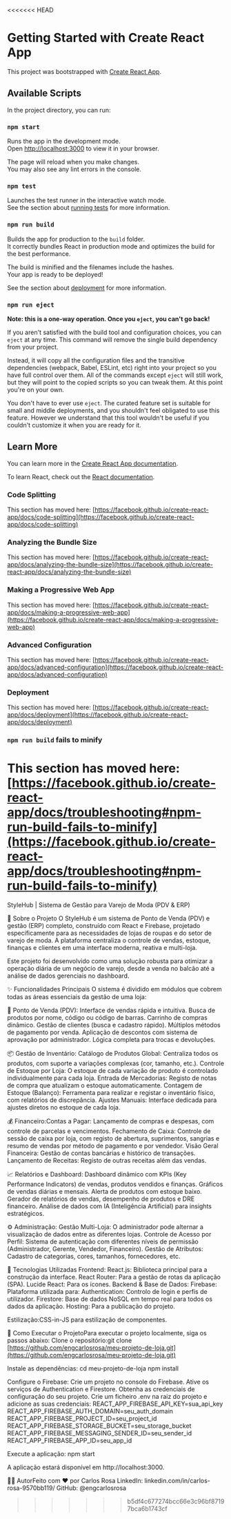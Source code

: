 <<<<<<< HEAD
# Getting Started with Create React App

This project was bootstrapped with [Create React App](https://github.com/facebook/create-react-app).

## Available Scripts

In the project directory, you can run:

### `npm start`

Runs the app in the development mode.\
Open [http://localhost:3000](http://localhost:3000) to view it in your browser.

The page will reload when you make changes.\
You may also see any lint errors in the console.

### `npm test`

Launches the test runner in the interactive watch mode.\
See the section about [running tests](https://facebook.github.io/create-react-app/docs/running-tests) for more information.

### `npm run build`

Builds the app for production to the `build` folder.\
It correctly bundles React in production mode and optimizes the build for the best performance.

The build is minified and the filenames include the hashes.\
Your app is ready to be deployed!

See the section about [deployment](https://facebook.github.io/create-react-app/docs/deployment) for more information.

### `npm run eject`

**Note: this is a one-way operation. Once you `eject`, you can't go back!**

If you aren't satisfied with the build tool and configuration choices, you can `eject` at any time. This command will remove the single build dependency from your project.

Instead, it will copy all the configuration files and the transitive dependencies (webpack, Babel, ESLint, etc) right into your project so you have full control over them. All of the commands except `eject` will still work, but they will point to the copied scripts so you can tweak them. At this point you're on your own.

You don't have to ever use `eject`. The curated feature set is suitable for small and middle deployments, and you shouldn't feel obligated to use this feature. However we understand that this tool wouldn't be useful if you couldn't customize it when you are ready for it.

## Learn More

You can learn more in the [Create React App documentation](https://facebook.github.io/create-react-app/docs/getting-started).

To learn React, check out the [React documentation](https://reactjs.org/).

### Code Splitting

This section has moved here: [https://facebook.github.io/create-react-app/docs/code-splitting](https://facebook.github.io/create-react-app/docs/code-splitting)

### Analyzing the Bundle Size

This section has moved here: [https://facebook.github.io/create-react-app/docs/analyzing-the-bundle-size](https://facebook.github.io/create-react-app/docs/analyzing-the-bundle-size)

### Making a Progressive Web App

This section has moved here: [https://facebook.github.io/create-react-app/docs/making-a-progressive-web-app](https://facebook.github.io/create-react-app/docs/making-a-progressive-web-app)

### Advanced Configuration

This section has moved here: [https://facebook.github.io/create-react-app/docs/advanced-configuration](https://facebook.github.io/create-react-app/docs/advanced-configuration)

### Deployment

This section has moved here: [https://facebook.github.io/create-react-app/docs/deployment](https://facebook.github.io/create-react-app/docs/deployment)

### `npm run build` fails to minify

This section has moved here: [https://facebook.github.io/create-react-app/docs/troubleshooting#npm-run-build-fails-to-minify](https://facebook.github.io/create-react-app/docs/troubleshooting#npm-run-build-fails-to-minify)
=======
StyleHub | Sistema de Gestão para Varejo de Moda (PDV & ERP)

📖 Sobre o Projeto
O StyleHub é um sistema de Ponto de Venda (PDV) e gestão (ERP) completo, construído com React e Firebase, projetado especificamente para as necessidades de lojas de roupas e do setor de varejo de moda. A plataforma centraliza o controle de vendas, estoque, finanças e clientes em uma interface moderna, reativa e multi-loja.

Este projeto foi desenvolvido como uma solução robusta para otimizar a operação diária de um negócio de varejo, desde a venda no balcão até a análise de dados gerenciais no dashboard.

✨ Funcionalidades Principais
O sistema é dividido em módulos que cobrem todas as áreas essenciais da gestão de uma loja:

🛒 Ponto de Venda (PDV):
Interface de vendas rápida e intuitiva.
Busca de produtos por nome, código ou código de barras.
Carrinho de compras dinâmico.
Gestão de clientes (busca e cadastro rápido).
Múltiplos métodos de pagamento por venda.
Aplicação de descontos com sistema de aprovação por administrador.
Lógica completa para trocas e devoluções.

📦 Gestão de Inventário:
Catálogo de Produtos Global: Centraliza todos os produtos, com suporte a variações complexas (cor, tamanho, etc.).
Controle de Estoque por Loja: O estoque de cada variação de produto é controlado individualmente para cada loja.
Entrada de Mercadorias: Registo de notas de compra que atualizam o estoque automaticamente.
Contagem de Estoque (Balanço): Ferramenta para realizar e registar o inventário físico, com relatórios de discrepância.
Ajustes Manuais: Interface dedicada para ajustes diretos no estoque de cada loja.

💰 Financeiro:Contas a Pagar: Lançamento de compras e despesas, com controle de parcelas e vencimentos.
Fechamento de Caixa: Controle de sessão de caixa por loja, com registo de abertura, suprimentos, sangrias e resumo de vendas por método de pagamento e por vendedor.
Visão Geral Financeira: Gestão de contas bancárias e histórico de transações.
Lançamento de Receitas: Registo de outras receitas além das vendas.

📈 Relatórios e Dashboard:
Dashboard dinâmico com KPIs (Key Performance Indicators) de vendas, produtos vendidos e finanças.
Gráficos de vendas diárias e mensais.
Alerta de produtos com estoque baixo.
Gerador de relatórios de vendas, desempenho de produtos e DRE financeiro.
Análise de dados com IA (Inteligência Artificial) para insights estratégicos.

⚙️ Administração:
Gestão Multi-Loja: O administrador pode alternar a visualização de dados entre as diferentes lojas.
Controle de Acesso por Perfil: Sistema de autenticação com diferentes níveis de permissão (Administrador, Gerente, Vendedor, Financeiro).
Gestão de Atributos: Cadastro de categorias, cores, tamanhos, fornecedores, etc.

🚀 Tecnologias Utilizadas
Frontend:
React.js: Biblioteca principal para a construção da interface.
React Router: Para a gestão de rotas da aplicação (SPA).
Lucide React: Para os ícones.
Backend & Base de Dados:
Firebase: Plataforma utilizada para:
Authentication: Controlo de login e perfis de utilizador.
Firestore: Base de dados NoSQL em tempo real para todos os dados da aplicação.
Hosting: Para a publicação do projeto.

Estilização:CSS-in-JS para estilização de componentes.

🏁 Como Executar o ProjetoPara executar o projeto localmente, siga os passos abaixo:
Clone o repositório:git clone [https://github.com/engcarlosrosa/meu-projeto-de-loja.git](https://github.com/engcarlosrosa/meu-projeto-de-loja.git)

Instale as dependências:
cd meu-projeto-de-loja
npm install

Configure o Firebase:
Crie um projeto no console do Firebase.
Ative os serviços de Authentication e Firestore.
Obtenha as credenciais de configuração do seu projeto.
Crie um ficheiro .env na raiz do projeto e adicione as suas credenciais:
REACT_APP_FIREBASE_API_KEY=sua_api_key
REACT_APP_FIREBASE_AUTH_DOMAIN=seu_auth_domain
REACT_APP_FIREBASE_PROJECT_ID=seu_project_id
REACT_APP_FIREBASE_STORAGE_BUCKET=seu_storage_bucket
REACT_APP_FIREBASE_MESSAGING_SENDER_ID=seu_sender_id
REACT_APP_FIREBASE_APP_ID=seu_app_id

Execute a aplicação:
npm start

A aplicação estará disponível em http://localhost:3000.

👨‍💻 AutorFeito com ❤️ por Carlos Rosa 
LinkedIn: linkedin.com/in/carlos-rosa-9570bb119/
GitHub: @engcarlosrosa
>>>>>>> b5df4c677274bcc66e3c96bf87197bca6b1743cf
